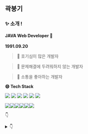 # 

## 곽붕기


###  ✨ 소개 !


####  JAVA Web Developer 🌱


**1991.09.20**


> 🤔 호기심이 많은 개발자

> 💬 문제해결에 두려워하지 않는 개발자

> 👯 소통을 좋아하는 개발자


**😄 Tech Stack**


<img src="https://img.shields.io/badge/JAVA-007396?style=for-the-badge&logo=java&logoColor=white"> <img src="https://img.shields.io/badge/Spring-6DB33F?style=for-the-badge&logo=Spring&logoColor=white"> 
<img src="https://img.shields.io/badge/javascript-F7DF1E?style=for-the-badge&logo=javascript&logoColor=black"> <img src="https://img.shields.io/badge/jquery-0769AD?style=for-the-badge&logo=jquery&logoColor=white"> <img src="https://img.shields.io/badge/react-61DAFB?style=for-the-badge&logo=react&logoColor=black">
<img src="https://img.shields.io/badge/html-E34F26?style=for-the-badge&logo=html5&logoColor=white"> 

<img src="https://img.shields.io/badge/css-1572B6?style=for-the-badge&logo=css3&logoColor=white"><img src="https://img.shields.io/badge/bootstrap-7952B3?style=for-the-badge&logo=bootstrap&logoColor=white"><img src="https://img.shields.io/badge/oracle-F80000?style=for-the-badge&logo=oracle&logoColor=white"><img src="https://img.shields.io/badge/mysql-4479A1?style=for-the-badge&logo=mysql&logoColor=white"><img src="https://img.shields.io/badge/apache tomcat-F8DC75?style=for-the-badge&logo=apachetomcat&logoColor=white"><img src="https://img.shields.io/badge/github-181717?style=for-the-badge&logo=github&logoColor=white">


👇<details>
<summary>👇</summary>
<div markdown="1">

**💻 Experience**
- The Korean Armed Forces
- SKEnglish
- Korean Tradition Museum manager
- VC Sunight Generaiton
- Philoptics research assistance with Samsung Display
- Binance gift-option trading
 
 
**🌱 Motto**
- Do your best and God will do rest
- Learn not, know not
- Will is power 

 </div>
</details>

